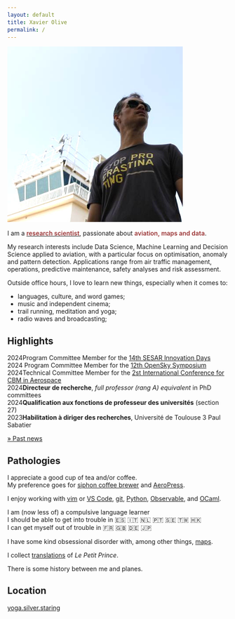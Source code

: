 ```yaml
---
layout: default
title: Xavier Olive
permalink: /
---
```


<p><img class="profile-picture" src="images/profile.jpg" /></p>

I am a <a href="/research"><span style="color: #9a3334; font-weight: 600">research scientist</span></a>, passionate about <span style="color: #9a3334; font-weight: 600">aviation, maps and data</span>.

My research interests include Data Science, Machine Learning and Decision Science applied to aviation, with a particular focus on optimisation, anomaly and pattern detection. Applications range from air traffic management, operations, predictive maintenance, safety analyses and risk assessment.

Outside office hours, I love to learn new things, especially when it comes to:

- languages, culture, and word games;
- music and independent cinema;
- trail running, meditation and yoga;
- radio waves and broadcasting;

## Highlights

<span class="float-left year">2024</span>Program Committee Member for the [14th SESAR Innovation Days](https://sesarju.eu/sesarinnovationdays)<br/>
<span class="float-left year">2024</span> Program Committee Member for the [12th OpenSky Symposium](http://symposium.opensky-network.org/)<br/>
<span class="float-left year">2024</span>Technical Committee Member for the [2st International Conference for CBM in Aerospace](https://cbmacademy.eu/)<br/>
<span class="float-left year">2024</span><b>Directeur de recherche</b>, *full professor (rang A) equivalent* in PhD committees<br/>
<span class="float-left year">2024</span><b>Qualification aux fonctions de professeur des universités</b> (section 27)<br/>
<span class="float-left year">2023</span><b>Habilitation à diriger des recherches</b>, Université de Toulouse 3 Paul Sabatier<br/>

[» Past news](news)

## Pathologies

<i class="fas fa-coffee fa-lg float-right" style="margin-top: 15px"></i>
I appreciate a good cup of tea and/or coffee.  
My preference goes for [siphon coffee brewer](https://coffeeaffection.com/best-siphon-vacuum-coffee-makers/) and [AeroPress](https://coffeeaffection.com/who-invented-the-aeropress/).

<i class="fas fa-code fa-lg float-right" style="margin-top: 5px"></i>
I enjoy working with [vim](https://www.vim.org/vim90.php) or [VS Code](https://code.visualstudio.com/), [git](github.com/xoolive/), [Python](/python), [Observable](https://observablehq.com/@xoolive/), and [OCaml](https://ocaml.org/).

<i class="fas fa-globe fa-lg float-right" style="margin-top: 20px"></i>
I am (now less of) a compulsive language learner  
I should be able to get into trouble in 🇪🇸 🇮🇹 🇳🇱 🇵🇹 🇸🇪 🇹🇼 🇭🇰  
I can get myself out of trouble in 🇫🇷 🇬🇧 🇩🇪 🇯🇵

<i class="far fa-map fa-lg float-right" style="margin-top: 5px"></i>
I have some kind obsessional disorder with, among other things, [maps](/30DayMapChallenge).

<i class="fas fa-book fa-lg float-right" style="margin-top: 5px"></i>
I collect [translations](/le-petit-prince) of _Le Petit Prince_.

<i class="far fa-paper-plane fa-lg float-right" style="margin-top: 5px"></i>
There is some history between me and planes.

## Location

[yoga.silver.staring](http://w3w.co/yoga.silver.staring)

